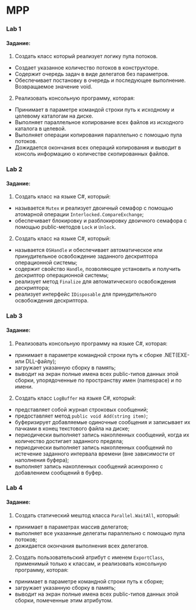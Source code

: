 ﻿# MPP

### Lab 1

#### Задание:
1. Создать класс который реализует логику пула потоков.
- Создает указанное количество потоков в конструкторе.
- Содержит очередь задач в виде делегатов без параметров.
- Обеспечивает постановку в очередь и последующее выполнение. Возвращаемое значение void.

2. Реализовать консольную программу, которая:
- Принимает в параметре командой строки путь к исходному и целевому каталогам на диске.
- Выполняет параллельное копирование всех файлов из исходного каталога в целевой.
- Выполняет операции копирования параллельно с помощью пула потоков.
- Дожидается окончания всех операций копирования и выводит в консоль информацию о количестве скопированных файлов.


### Lab 2

#### Задание:
1. Создать класс на языке C#, который:
- называется `Mutex` и реализует двоичный семафор с помощью атомарной операции `Interlocked.CompareExchange`;
- обеспечивает блокировку и разблокировку двоичного семафора с помощью public-методов `Lock` и `Unlock`.

2. Создать класс на языке C#, который:
- называется `OSHandle` и обеспечивает автоматическое или принудительное освобождение заданного дескриптора операционной системы;
- содержит свойство `Handle`, позволяющее установить и получить дескриптор операционной системы;
- реализует метод `Finalize` для автоматического освобождения дескриптора;
- реализует интерфейс `IDisposable` для принудительного освобождения дескриптора.


### Lab 3

#### Задание:
1. Реализовать консольную программу на языке C#, которая:
- принимает в параметре командной строки путь к сборке .NET(EXE- или DLL-файлу);
- загружает указанную сборку в память;
- выводит на экран полные имена всех public-типов данных этой сборки, упорядоченные по пространству имен (namespace) и по имени.

2. Создать класс `LogBuffer` на языке C#, который:
- представляет собой журнал строковых сообщений;
- предоставляет метод `public void Add(string item)`;
- буферизирует добавляемые одиночные сообщения и записывает их пачками в конец текстового файла на диске;
- периодически выполняет запись накопленных сообщений, когда их количество достигает заданного предела;
- периодически выполняет запись накопленных сообщений по истечение заданного интервала времени (вне зависимости от наполнения буфера);
- выполняет запись накопленных сообщений асинхронно с добавлением сообщений в буфер.

### Lab 4

#### Задание:
1. Создать статический мештод класса `Parallel.WaitAll`, который:
- принимает в параметрах массив делегатов;
- выполняет все указанные делегаты параллельно с помощью пула потоков;
- дожидается окончания выполнения всех делегатов.

2. Создать пользовательский атрибут с именем `ExportClass`, применимый только к классам, и реализовать консольную программу, которая:
- принимает в параметре командной строки путь к сборке;
- загружает указанную сборку в память;
- выводит на экран полные имена всех public-типов данных этой сборки, помеченные этим атрибутом.
